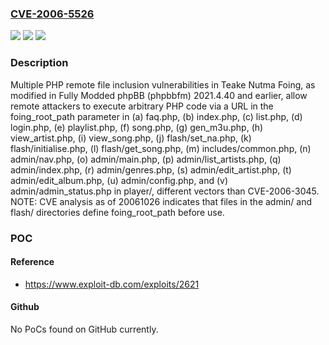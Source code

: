 ### [CVE-2006-5526](https://cve.mitre.org/cgi-bin/cvename.cgi?name=CVE-2006-5526)
![](https://img.shields.io/static/v1?label=Product&message=n%2Fa&color=blue)
![](https://img.shields.io/static/v1?label=Version&message=n%2Fa&color=blue)
![](https://img.shields.io/static/v1?label=Vulnerability&message=n%2Fa&color=brighgreen)

### Description

Multiple PHP remote file inclusion vulnerabilities in Teake Nutma Foing, as modified in Fully Modded phpBB (phpbbfm) 2021.4.40 and earlier, allow remote attackers to execute arbitrary PHP code via a URL in the foing_root_path parameter in (a) faq.php, (b) index.php, (c) list.php, (d) login.php, (e) playlist.php, (f) song.php, (g) gen_m3u.php, (h) view_artist.php, (i) view_song.php, (j) flash/set_na.php, (k) flash/initialise.php, (l) flash/get_song.php, (m) includes/common.php, (n) admin/nav.php, (o) admin/main.php, (p) admin/list_artists.php, (q) admin/index.php, (r) admin/genres.php, (s) admin/edit_artist.php, (t) admin/edit_album.php, (u) admin/config.php, and (v) admin/admin_status.php in player/, different vectors than CVE-2006-3045.  NOTE: CVE analysis as of 20061026 indicates that files in the admin/ and flash/ directories define foing_root_path before use.

### POC

#### Reference
- https://www.exploit-db.com/exploits/2621

#### Github
No PoCs found on GitHub currently.

